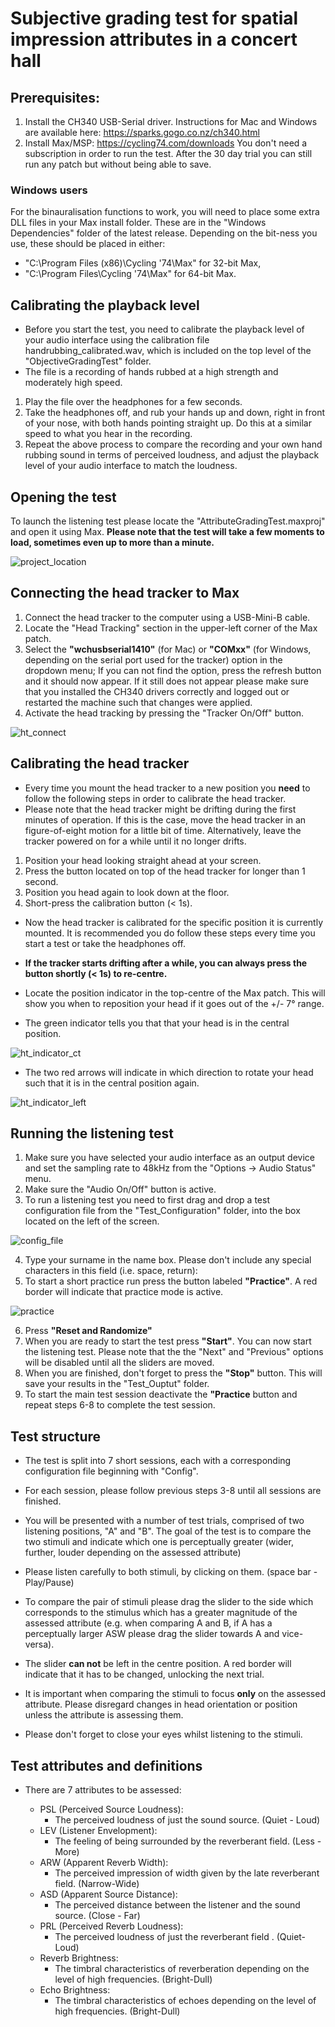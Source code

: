 # Subjective grading test for spatial impression attributes in a concert hall

## Prerequisites:

1. Install the CH340 USB-Serial driver. Instructions for Mac and Windows are available here: https://sparks.gogo.co.nz/ch340.html
2. Install Max/MSP: https://cycling74.com/downloads You don't need a subscription in order to run the test. After the 30 day trial you can still run any patch but without being able to save.

### Windows users

For the binauralisation functions to work, you will need to place some extra DLL files in your Max install folder. These are in the "Windows Dependencies" folder of the latest release. Depending on the bit-ness you use, these should be placed in either:

 * "C:\Program Files (x86)\Cycling '74\Max" for 32-bit Max,
 * "C:\Program Files\Cycling '74\Max" for 64-bit Max.


## Calibrating the playback level
- Before you start the test, you need to calibrate the playback level of your audio interface using the calibration file handrubbing_calibrated.wav, which is included on the top level of the "ObjectiveGradingTest" folder.
- The file is a recording of hands rubbed at a high strength and moderately high speed.

1. Play the file over the headphones for a few seconds.
2. Take the headphones off, and rub your hands up and down, right in front of your nose, with both hands pointing straight up. Do this at a similar speed to what you hear in the recording.
3. Repeat the above process to compare the recording and your own hand rubbing sound in terms of perceived loudness, and adjust the playback level of your audio interface to match the loudness.

## Opening the test

To launch the listening test please locate the "AttributeGradingTest.maxproj" and open it using Max. **Please note that the test will take a few moments to load, sometimes even up to more than a minute.**


![project_location](docs/project_location.png)


## Connecting the head tracker to Max

1. Connect the head tracker to the computer using a USB-Mini-B cable.
2. Locate the "Head Tracking" section in the upper-left corner of the Max patch.
3. Select the **"wchusbserial1410"** (for Mac) or **"COMxx"** (for Windows, depending on the serial port used for the tracker) option in the dropdown menu; If you can not find the option, press the refresh button and it should now appear. If it still does not appear please make sure that you installed the CH340 drivers correctly and logged out or restarted the machine such that changes were applied.
4. Activate the head tracking by pressing the "Tracker On/Off" button.

![ht_connect](docs/ht_connect.png)


## Calibrating the head tracker

- Every time you mount the head tracker to a new position you **need** to follow the following steps in order to calibrate the head tracker.
- Please note that the head tracker might be drifting during the first minutes of operation. If this is the case, move the head tracker in an figure-of-eight motion for a little bit of time. Alternatively, leave the tracker powered on for a while until it no longer drifts.

1. Position your head looking straight ahead at your screen.
2. Press the button located on top of the head tracker for longer than 1 second.
3. Position you head again to look down at the floor.
4. Short-press the calibration button (< 1s).

- Now the head tracker is calibrated for the specific position it is currently mounted. It is recommended you do follow these steps every time you start a test or take the headphones off.

* **If the tracker starts drifting after a while, you can always press the button shortly (< 1s) to re-centre.**

- Locate the position indicator in the top-centre of the Max patch. This will show you when to reposition your head if it goes out of the +/- 7° range.

- The green indicator tells you that that your head is in the central position.

![ht_indicator_ct](docs/ht_indicator_ct.png)

- The two red arrows will indicate in which direction to rotate your head such that it is in the central position again.

![ht_indicator_left](docs/ht_indicator_left.png)


## Running the listening test

1. Make sure you have selected your audio interface as an output device and set the sampling rate to 48kHz from the "Options -> Audio Status" menu.
2. Make sure the "Audio On/Off" button is active.
3. To run a listening test you need to first drag and drop a test configuration file from the "Test_Configuration" folder, into the box located on the left of the screen.

![config_file](docs/config_file.png)

4. Type your surname in the name box. Please don't include any special characters in this field (i.e. space, return):
5. To start a short practice run press the button labeled  **"Practice"**. A red border will indicate that practice mode is active.

![practice](docs/practice.png)

6. Press **"Reset and Randomize"**
7. When you are ready to start the test press **"Start"**. You can now start the listening test. Please note that the the "Next" and "Previous" options will be disabled until all the sliders are moved.
8. When you are finished, don't forget to press the **"Stop"** button. This will save your results in the "Test_Ouptut" folder.
9. To start the main test session deactivate the **"Practice** button and repeat steps 6-8 to complete the test session.

## Test structure

- The test is split into 7 short sessions, each with a corresponding configuration file beginning with "Config".
- For each session, please follow previous steps 3-8 until all sessions are finished.

- You will be presented with a number of test trials, comprised of two listening positions, "A" and "B". The goal of the test is to compare the two stimuli and indicate which one is perceptually greater (wider, further, louder depending on the assessed attribute)
- Please listen carefully to both stimuli, by clicking on them. (space bar - Play/Pause)
- To compare the pair of stimuli please drag the slider to the side which corresponds to the stimulus which has a greater magnitude of the assessed attribute (e.g. when comparing A and B, if A has a perceptually larger ASW please drag the slider towards A and vice-versa).
- The slider **can not** be left in the centre position. A red border will indicate that it has to be changed, unlocking the next trial.

-  It is important when comparing the stimuli to focus **only** on the assessed attribute. Please disregard changes in head orientation or position unless the attribute is assessing them.
- Please don't forget to close your eyes whilst listening to the stimuli. 

## Test attributes and definitions

- There are 7 attributes to be assessed:

  * PSL (Perceived Source Loudness):
    - The perceived loudness of just the sound source. (Quiet - Loud)
  * LEV (Listener Envelopment):
    - The feeling of being surrounded by the reverberant field. (Less - More)
  * ARW (Apparent Reverb Width):
    - The perceived impression of width given by the late reverberant field. (Narrow-Wide)
  * ASD (Apparent Source Distance):
    - The perceived distance between the listener and the sound source. (Close - Far)
  * PRL (Perceived Reverb Loudness):
    - The perceived loudness of just the reverberant field . (Quiet-Loud)
  * Reverb Brightness:
    - The timbral characteristics of reverberation depending on the level of high frequencies.	(Bright-Dull)
  * Echo Brightness:
    - The timbral characteristics of echoes depending on the level of high frequencies. (Bright-Dull)
